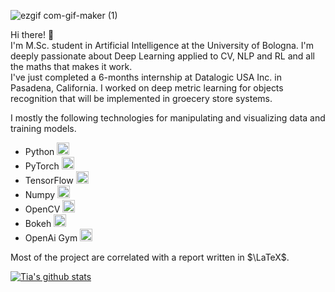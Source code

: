 
![ezgif com-gif-maker (1)](https://user-images.githubusercontent.com/33131887/223416132-a0e721d1-8acc-4d57-82a9-a807a6ad4515.gif)

Hi there! 👋  
I'm M.Sc. student in Artificial Intelligence at the University of Bologna. I'm deeply passionate about Deep Learning applied to CV, NLP and RL and all the maths that makes it work.  
I've just completed a 6-months internship at Datalogic USA Inc. in Pasadena, California. I worked on deep metric learning for objects recognition that will be implemented in groecery store systems.  

I mostly the following technologies for manipulating and visualizing data and training models.
* Python <img src="https://user-images.githubusercontent.com/33131887/223467306-6cb23e35-bd18-44d5-b00c-192c8ebc2b9e.png" width="20" height="20"/>
* PyTorch <img src="https://user-images.githubusercontent.com/33131887/223469040-9836a371-5e2f-45c7-8ebf-a5c2bf61d866.png" width="20" height="20"/>
* TensorFlow <img src="https://user-images.githubusercontent.com/33131887/223469529-a654c6e0-2a85-4534-a756-09babe8305ec.svg" width="20" height="20"/>
* Numpy <img src="https://user-images.githubusercontent.com/33131887/223469860-eeef6350-8ade-45aa-9d42-ee44647053bb.svg" width="20" height="20"/>
* OpenCV  <img src="https://user-images.githubusercontent.com/33131887/223474322-6552e2e7-a70a-463c-870a-9bc712a4b82c.svg" width="20" height="20"/>
* Bokeh <img src="https://user-images.githubusercontent.com/33131887/223472637-9a3bf5a5-eeaa-4b2a-acf7-ddefb925e989.svg" width="20" height="20"/>
* OpenAi Gym <img src="https://user-images.githubusercontent.com/33131887/224764560-ebf7c770-d18d-46de-92aa-3a3474c0954a.svg" width="20" height="20"/>

Most of the project are correlated with a report written in $\LaTeX$.

[![Tia's github stats](https://github-readme-stats.vercel.app/api?username=TiaBerte&count_private=true)](https://github.com/anuraghazra/github-readme-stats)




